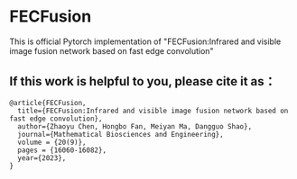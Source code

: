 # FECFusion
This is official Pytorch implementation of "FECFusion:Infrared and visible image fusion network based on fast edge convolution"

## If this work is helpful to you, please cite it as：
```
@article{FECFusion,
  title={FECFusion:Infrared and visible image fusion network based on fast edge convolution},
  author={Zhaoyu Chen, Hongbo Fan, Meiyan Ma, Dangguo Shao},
  journal={Mathematical Biosciences and Engineering},
  volume = {20(9)},
  pages = {16060-16082},
  year={2023},
}
```
